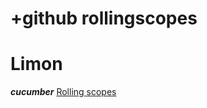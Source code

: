 +github
**rollingscopes**    
===
Limon
===

***cucumber***
[Rolling scopes](https://app.rs.school/course/schedule?course=js-fe-preschool-2023q2) 
